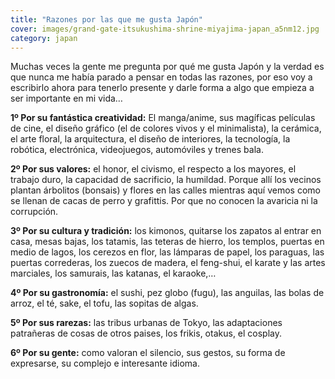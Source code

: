 ```yaml
---
title: "Razones por las que me gusta Japón"
cover: images/grand-gate-itsukushima-shrine-miyajima-japan_a5nm12.jpg
category: japan
---
```


Muchas veces la gente me pregunta por qué me gusta Japón y la verdad es que nunca me había parado a pensar en todas las razones, por eso voy a escribirlo ahora para tenerlo presente y darle forma a algo que empieza a ser importante en mi vida…</span>

**1º Por su fantástica creatividad:** El manga/anime, sus magíficas películas de cine, el diseño gráfico (el de colores vivos y el minimalista), la cerámica, el arte floral, la arquitectura, el diseño de interiores, la tecnología, la robótica, electrónica, videojuegos, automóviles y trenes bala.

**2º Por sus valores:** el honor, el civismo, el respecto a los mayores, el trabajo duro, la capacidad de sacrificio, la humildad. Porque allí los vecinos plantan árbolitos (bonsais) y flores en las calles mientras aquí vemos como se llenan de cacas de perro y grafittis. Por que no conocen la avaricia ni la corrupción.

**3º Por su cultura y tradición:** los kimonos, quitarse los zapatos al entrar en casa, mesas bajas, los tatamis, las teteras de hierro, los templos, puertas en medio de lagos, los cerezos en flor, las lámparas de papel, los paraguas, las puertas correderas, los zuecos de madera, el feng-shui, el karate y las artes marciales, los samurais, las katanas, el karaoke,…

**4º Por su gastronomía:** el sushi, pez globo (fugu), las anguilas, las bolas de arroz, el té, sake, el tofu, las sopitas de algas.

**5º Por sus rarezas:** las tribus urbanas de Tokyo, las adaptaciones patrañeras de cosas de otros paises, los frikis, otakus, el cosplay.

**6º Por su gente:** como valoran el silencio, sus gestos, su forma de expresarse, su complejo e interesante idioma.
